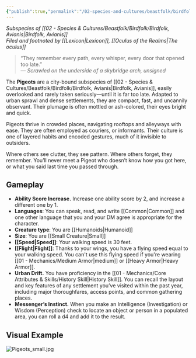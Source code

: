 ```yaml
---
{"publish":true,"permalink":"/02-species-and-cultures/beastfolk/birdfolk/pigeots/"}
---
```


_Subspecies of [[02 - Species & Cultures/Beastfolk/Birdfolk/Birdfolk, Avianis\|Birdfolk, Avianis]]_  
_Filed and footnoted by [[Lexicon\|Lexicon]], [[Oculus of the Realms\|The oculus]]_

> “They remember every path, every whisper, every door that opened too late.”  
> — _Scrawled on the underside of a skybridge arch, unsigned_

The **Pigeots** are a city-bound subspecies of [[02 - Species & Cultures/Beastfolk/Birdfolk/Birdfolk, Avianis\|Birdfolk, Avianis]], easily overlooked and rarely taken seriously—until it is far too late. Adapted to urban sprawl and dense settlements, they are compact, fast, and uncannily observant. Their plumage is often mottled or ash-colored, their eyes bright and quick.

Pigeots thrive in crowded places, navigating rooftops and alleyways with ease. They are often employed as couriers, or informants. Their culture is one of layered habits and encoded gestures, much of it invisible to outsiders.

Where others see clutter, they see pattern. Where others forget, they remember. You’ll never meet a Pigeot who doesn’t know how you got here, or what you said last time you passed through.

## Gameplay
- **Ability Score Increase.** Increase one ability score by 2, and increase a different one by 1.
- **Languages**: You can speak, read, and write [[Common\|Common]] and one other language that you and your DM agree is appropriate for the character.
- **Creature type**: You are [[Humanoids\|Humanoid]]
- **Size**: You are [[Small Creature\|Small]]
- **[[Speed\|Speed]]**: Your walking speed is 30 feet.
- **[[Flight\|Flight]]**: Thanks to your wings, you have a flying speed equal to your walking speed. You can't use this flying speed if you're wearing [[01 - Mechanics/Medium Armor\|medium]] or [[Heavy Armor\|Heavy Armor]].
- **Urban Drift.** You have proficiency in the [[01 - Mechanics/Core Attributes & Skills/History Skill\|History Skill]]. You can recall the layout and key features of any settlement you’ve visited within the past year, including major thoroughfares, access points, and common gathering places.
- **Messenger’s Instinct.** When you make an Intelligence (Investigation) or Wisdom (Perception) check to locate an object or person in a populated area, you can roll a d4 and add it to the result.

## Visual Example 
![Pigeots_small.jpg](/img/user/02%20-%20Species%20&%20Cultures/Beastfolk/Birdfolk/Pigeots_small.jpg)